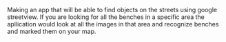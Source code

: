 Making an app that will be able to find objects on the streets using google streetview.
If you are looking for all the benches in a specific area the apllication would look at all
the images in that area and recognize benches and marked them on your map.
